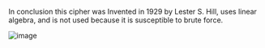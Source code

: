 In conclusion this cipher was Invented in 1929 by Lester S. Hill, uses linear algebra, and is not used because it is susceptible to brute force.
  
  ![image](https://www.google.com/url?sa=i&url=https%3A%2F%2Fslidetodoc.com%2Fchapter-8-cryptography-6102021-cryptography-1-lecture-materials%2F&psig=AOvVaw1yaEE_jCX0Hf0V8SH90vl2&ust=1639066828993000&source=images&cd=vfe&ved=0CAgQjRxqFwoTCLCaofjN1PQCFQAAAAAdAAAAABAP)
